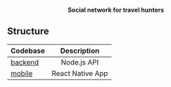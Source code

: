 <p align="center">
  <strong>Social network for travel hunters</strong>
</p>

## Structure

| Codebase              |      Description          |
| :-------------------- | :-----------------------: |
| [backend](packages/backend)        |      Node.js API           |
| [mobile](packages/mobile)  |     React Native App          |